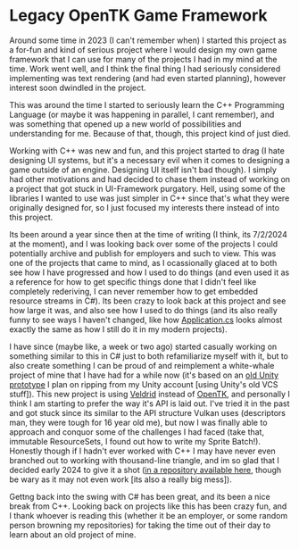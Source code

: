# Legacy OpenTK Game Framework

Around some time in 2023 (I can't remember when) I started this project as a for-fun and kind of serious project where I would design my own game framework that I can use for many of the projects I had in my mind at the time.
Work went well, and I think the final thing I had seriously considered implementing was text rendering (and had even started planning), however interest soon dwindled in the project.

This was around the time I started to seriously learn the C++ Programming Language (or maybe it was happening in parallel, I cant remember), and was something that opened up a new world of possibilities and understanding for me. Because of that, though, this project kind of just died.

Working with C++ was new and fun, and this project started to drag (I hate designing UI systems, but it's a necessary evil when it comes to designing a game outside of an engine. Designing UI itself isn't bad though). I simply had other motivations and
had decided to chase them instead of working on a project that got stuck in UI-Framework purgatory. Hell, using some of the libraries I wanted to use was just simpler in C++ since that's what they were originally designed for, so I just focused my interests
there instead of into this project.

Its been around a year since then at the time of writing (I think, its 7/2/2024 at the moment), and I was looking back over some of the projects I could potentially archive and publish for employers and such to view. This was one of the projects that came
to mind, as I ocassionally glaced at to both see how I have progressed and how I used to do things (and even used it as a reference for how to get specific things done that I didn't feel like completely rederiving, I can never remember how to get embedded
resource streams in C#). Its been crazy to look back at this project and see how large it was, and also see how I used to do things (and its also really funny to see ways I haven't changed, like how [Application.cs](https://github.com/Littledog1229/Legacy-GameFramework/blob/master/ApplicationCore/Application/Application.cs) 
looks almost exactly the same as how I still do it in my modern projects).

I have since (maybe like, a week or two ago) started casually working on something similar to this in C# just to both refamiliarize myself with it, but to also create something I can be proud of and reimplement a white-whale project of mine that I have had
for a while now (it's based on an [old Unity prototype](https://github.com/Littledog1229/2D-Party-Game-Legacy) I plan on ripping from my Unity account [using Unity's old VCS stuff]). This new project is using [Veldrid](https://veldrid.dev/) instead of [OpenTK](https://opentk.net/), and personally I think I am starting to prefer the way it's API is laid out. I've tried it in the past and got stuck since its similar to the API structure Vulkan uses (descriptors man, they were tough for 16 year old me), but now I was finally able to approach and conquor some of the challenges I had faced (take that, immutable ResourceSets, I found out how to write my Sprite Batch!). Honestly though if I hadn't ever worked with C++ I may have never even branched out to working with thousand-line triangle, and im so glad that I decided early 2024 to give it a shot ([in a repository available here](https://github.com/Littledog1229/VulkanLearning), though be wary as it may not even work [its also a really big mess]).

Gettng back into the swing with C# has been great, and its been a nice break from C++. Looking back on projects like this has been crazy fun, and I thank whoever is reading this (whether it be an employer, or some random person browning my repositories) for taking the time out of their day to learn about an old project of mine.

